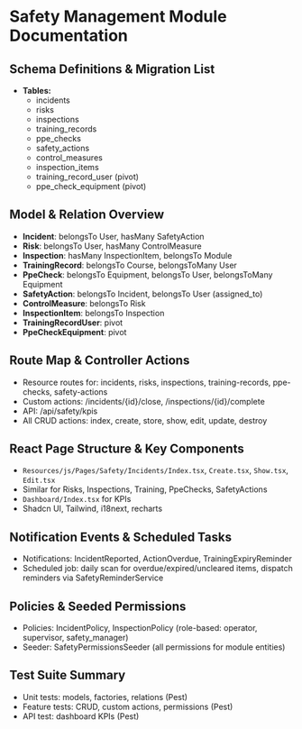 # Safety Management Module Documentation

## Schema Definitions & Migration List

- **Tables:**
    - incidents
    - risks
    - inspections
    - training_records
    - ppe_checks
    - safety_actions
    - control_measures
    - inspection_items
    - training_record_user (pivot)
    - ppe_check_equipment (pivot)

## Model & Relation Overview

- **Incident**: belongsTo User, hasMany SafetyAction
- **Risk**: belongsTo User, hasMany ControlMeasure
- **Inspection**: hasMany InspectionItem, belongsTo Module
- **TrainingRecord**: belongsTo Course, belongsToMany User
- **PpeCheck**: belongsTo Equipment, belongsTo User, belongsToMany Equipment
- **SafetyAction**: belongsTo Incident, belongsTo User (assigned_to)
- **ControlMeasure**: belongsTo Risk
- **InspectionItem**: belongsTo Inspection
- **TrainingRecordUser**: pivot
- **PpeCheckEquipment**: pivot

## Route Map & Controller Actions

- Resource routes for: incidents, risks, inspections, training-records, ppe-checks, safety-actions
- Custom actions: /incidents/{id}/close, /inspections/{id}/complete
- API: /api/safety/kpis
- All CRUD actions: index, create, store, show, edit, update, destroy

## React Page Structure & Key Components

- `Resources/js/Pages/Safety/Incidents/Index.tsx`, `Create.tsx`, `Show.tsx`, `Edit.tsx`
- Similar for Risks, Inspections, Training, PpeChecks, SafetyActions
- `Dashboard/Index.tsx` for KPIs
- Shadcn UI, Tailwind, i18next, recharts

## Notification Events & Scheduled Tasks

- Notifications: IncidentReported, ActionOverdue, TrainingExpiryReminder
- Scheduled job: daily scan for overdue/expired/uncleared items, dispatch reminders via SafetyReminderService

## Policies & Seeded Permissions

- Policies: IncidentPolicy, InspectionPolicy (role-based: operator, supervisor, safety_manager)
- Seeder: SafetyPermissionsSeeder (all permissions for module entities)

## Test Suite Summary

- Unit tests: models, factories, relations (Pest)
- Feature tests: CRUD, custom actions, permissions (Pest)
- API test: dashboard KPIs (Pest)
